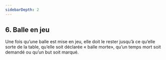 ```yaml
---
sidebarDepth: 2
---
```


## 6. Balle en jeu
Une fois qu’une balle est mise en jeu, elle doit le rester jusqu’à ce qu’elle sorte de la table, qu’elle soit déclarée « balle morte», qu’un temps mort soit demandé ou qu’un but soit marqué.